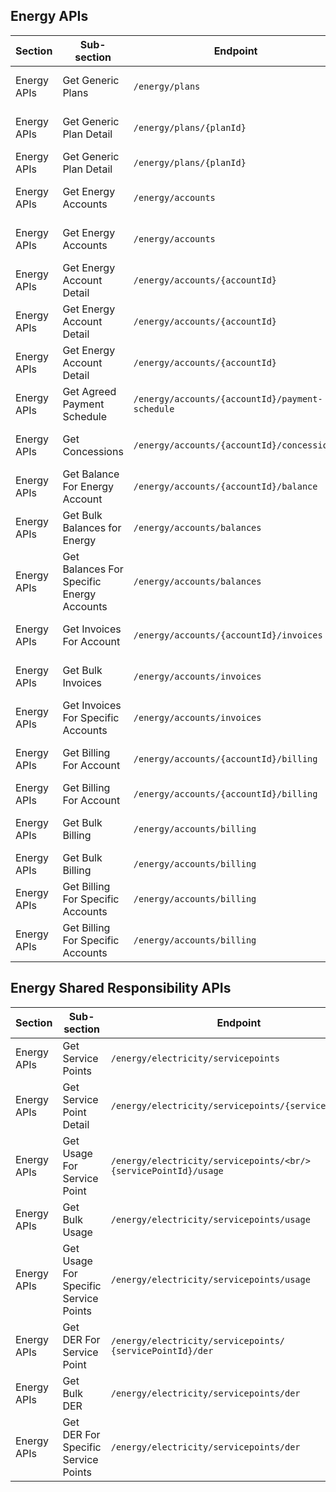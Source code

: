 ## Energy APIs

| Section         | Sub-section                               | Endpoint                                                 | Method | Version | Binding Date   | Retirement Date | Date Introduced    | Date Deprecated     |
|-----------------|-------------------------------------------|----------------------------------------------------------|--------|---------|----------------|-----------------|--------------------|---------------------|
| Energy APIs     | Get Generic Plans                         | ``/energy/plans``                                            | <span class="method get">GET</span>    | V1      | 2022-10-01     | N/A             | 2021-10-29, V1.14.0| N/A                 |
| Energy APIs     | Get Generic Plan Detail                   | ``/energy/plans/{planId}``                                   | <span class="method get">GET</span>    | V1      | 2022-10-01     | 	2024-09-09     | 2021-10-29, V1.14.0| 2023-05-07, 1.24.0         |
| Energy APIs     | Get Generic Plan Detail                   | ``/energy/plans/{planId}``                                   | <span class="method get">GET</span>    | V2      | 2023-11-01     | N/A             | 2023-05-07, 1.24.0      | N/A                 |
| Energy APIs     | Get Energy Accounts                       | ``/energy/accounts``                                         | <span class="method get">GET</span>    | V1      | 2022-11-15     | 2023-04-14      | 2021-10-29, V1.14.0| 2022-09-13, V1.19.0        |
| Energy APIs     | Get Energy Accounts                       | ``/energy/accounts``                                         | <span class="method get">GET</span>    | V2      | 2023-04-14     | N/A             | 2022-09-13, V1.19.0      | N/A                  |
| Energy APIs     | Get Energy Account Detail                 | ``/energy/accounts/{accountId}``                             | <span class="method get">GET</span>    | V1      | 2022-11-15     | 2023-04-14      | 2021-10-29, V1.14.0| 2022-09-13, V1.19.0        |
| Energy APIs     | Get Energy Account Detail                 | ``/energy/accounts/{accountId}``                             | <span class="method get">GET</span>    | V2      | 2023-04-14     | 2024-09-09      | 2022-09-13, V1.19.0      | 2023-05-07, 1.24.0          |
| Energy APIs     | Get Energy Account Detail                 | ``/energy/accounts/{accountId}``                             | <span class="method get">GET</span>    | V3      | 2023-11-01     | N/A             | 2023-05-07, 1.24.0      | N/A                  |
| Energy APIs     | Get Agreed Payment Schedule               | ``/energy/accounts/{accountId}/payment-schedule``            | <span class="method get">GET</span>    | V1      | 2022-11-15     | N/A             | 2021-10-29, V1.14.0| N/A                 |
| Energy APIs     | Get Concessions                           | ``/energy/accounts/{accountId}/concessions``                 | <span class="method get">GET</span>    | V1      | 2022-11-15     | N/A             | 2021-10-29, V1.14.0| N/A                 |
| Energy APIs     | Get Balance For Energy Account            | ``/energy/accounts/{accountId}/balance``                     | <span class="method get">GET</span>    | V1      | 2022-11-15     | N/A             | 2021-10-29, V1.14.0| N/A                 |
| Energy APIs     | Get Bulk Balances for Energy              | ``/energy/accounts/balances``                                | <span class="method get">GET</span>    | V1      | 2022-11-15     | N/A             | 2021-10-29, V1.14.0| N/A                 |
| Energy APIs     | Get Balances For Specific Energy Accounts | ``/energy/accounts/balances``                                | <span class="method get">GET</span>    | V1      | 2022-11-15     | N/A             | 2021-10-29, V1.14.0| N/A                 |
| Energy APIs     | Get Invoices For Account                  |  ``/energy/accounts/{accountId}/invoices``                   | <span class="method get">GET</span>    | V1      | 2022-11-15     | N/A             | 2021-10-29, V1.14.0| N/A                 |
| Energy APIs     | Get Bulk Invoices                         | ``/energy/accounts/invoices``                                | <span class="method get">GET</span>    | V1      | 2022-11-15     | N/A             | 2021-10-29, V1.14.0| N/A                 |
| Energy APIs     | Get Invoices For Specific Accounts        | ``/energy/accounts/invoices``                                | <span class="method post">POST</span>  | V1      | 2022-11-15     | N/A               | 2021-10-29, V1.14.0| N/A                 |
| Energy APIs     | Get Billing For Account                   | ``/energy/accounts/{accountId}/billing``                     | <span class="method get">GET</span>    | V1      | 2022-11-15     | 2024-09-09      | 2021-10-29, V1.14.0| TBC, V1.25.0        |
| Energy APIs     | Get Billing For Account                   | ``/energy/accounts/{accountId}/billing``                     | <span class="method get">GET</span>    | V2      | 2023-11-01     | N/A             | TBC, V1.25.0| N/A                 |
| Energy APIs     | Get Bulk Billing                          | ``/energy/accounts/billing``                                 | <span class="method get">GET</span>    | V1      | 2022-11-15     | 2024-09-09      | 2021-10-29, V1.14.0| TBC, V1.25.0        |
| Energy APIs     | Get Bulk Billing                          | ``/energy/accounts/billing``                     | <span class="method get">GET</span>    | V2      | 2023-11-01     | N/A             | TBC, V1.25.0| N/A                 |
| Energy APIs     | Get Billing For Specific Accounts         | ``/energy/accounts/billing``                                 | <span class="method post">POST</span>  | V1      | 2022-11-15     | N/A             | 2021-10-29, V1.14.0| TBC, V1.25.0           |
| Energy APIs     | Get Billing For Specific Accounts         |``/energy/accounts/billing``                                  | <span class="method post">POST</span>    | V2    | 2023-11-01     | N/A             | TBC, V1.25.0| N/A                 |


## Energy Shared Responsibility APIs

| Section         | Sub-section                               | Endpoint                                                 | Method | Version | Binding Date   | Retirement Date | Date Introduced    | Date Deprecated     |
|-----------------|-------------------------------------------|----------------------------------------------------------|--------|---------|----------------|-----------------|--------------------|---------------------|
| Energy APIs     | Get Service Points                        | ``/energy/electricity/servicepoints``                        | <span class="method get">GET</span>    | V1      | 2022-11-15     | N/A             | 2021-10-29, V1.14.0| N/A                 |
| Energy APIs     | Get Service Point Detail                  | ``/energy/electricity/servicepoints/{servicePointId}``       | <span class="method get">GET</span>    | V1      | 2022-11-15     | N/A             | 2021-10-29, V1.14.0| N/A                 |
| Energy APIs     | Get Usage For Service Point               | ``/energy/electricity/servicepoints/<br/>{servicePointId}/usage`` |<span class="method get">GET</span>| V1      | 2022-11-15     | N/A             | 2021-10-29, V1.14.0| N/A                 |
| Energy APIs     | Get Bulk Usage                            | ``/energy/electricity/servicepoints/usage``                  | <span class="method get">GET</span>    | V1      | 2022-11-15     | N/A             | 2021-10-29, V1.14.0| N/A                 |
| Energy APIs     | Get Usage For Specific Service Points     | ``/energy/electricity/servicepoints/usage``                  | <span class="method get">GET</span>    | V1      | 2022-11-15     | N/A             | 2021-10-29, V1.14.0| N/A                 |
| Energy APIs     | Get DER For Service Point                 | ``/energy/electricity/servicepoints/``<br/>``{servicePointId}/der`` |<span class="method get">GET</span>  | V1      | 2022-11-15     | N/A             | 2021-10-29, V1.14.0| N/A                 |
| Energy APIs     | Get Bulk DER                              | ``/energy/electricity/servicepoints/der``                    | <span class="method get">GET</span>    | V1      | 2022-11-15     | N/A             | 2021-10-29, V1.14.0| N/A                 |
| Energy APIs     | Get DER For Specific Service Points       | ``/energy/electricity/servicepoints/der``                    | <span class="method post">POST</span>  | V1      | 2022-11-15     | N/A             | 2021-10-29, V1.14.0| N/A                 |
